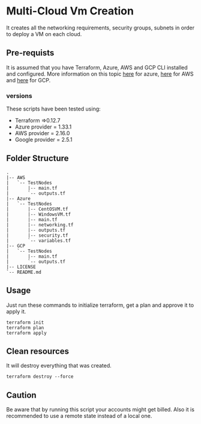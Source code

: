 # Multi-Cloud Vm Creation

It creates all the networking requirements, security groups, subnets in order to deploy a VM on each cloud.

## Pre-requists

It is assumed that you have Terraform, Azure, AWS and GCP CLI installed and configured.
More information on this topic [here](https://docs.microsoft.com/en-us/azure/terraform/terraform-overview) for azure,
[here](https://docs.aws.amazon.com/cli/latest/userguide/cli-chap-install.html) for AWS and [here](https://cloud.google.com/sdk/docs/) for GCP.

### versions
These scripts have been tested using:
* Terraform =>0.12.7
* Azure provider = 1.33.1
* AWS provider = 2.16.0
* Google provider = 2.5.1

## Folder Structure
```
.
|-- AWS
|   `-- TestNodes
|       |-- main.tf
|       `-- outputs.tf
|-- Azure
|   `-- TestNodes
|       |-- CentOSVM.tf
|       |-- WindowsVM.tf
|       |-- main.tf
|       |-- networking.tf
|       |-- outputs.tf
|       |-- security.tf
|       `-- variables.tf
|-- GCP
|   `-- TestNodes
|       |-- main.tf
|       `-- outputs.tf
|-- LICENSE
`-- README.md
```
## Usage
Just run these commands to initialize terraform, get a plan and approve it to apply it.

```
terraform init
terraform plan
terraform apply
```

## Clean resources
It will destroy everything that was created.
```
terraform destroy --force
```

## Caution
Be aware that by running this script your accounts might get billed.
Also it is recommended to use a remote state instead of a local one.